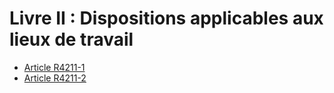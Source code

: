 # Livre II : Dispositions applicables aux lieux de travail 

* [Article R4211-1](./LEGIARTI000018532577.md)
* [Article R4211-2](./LEGIARTI000018532575.md)
